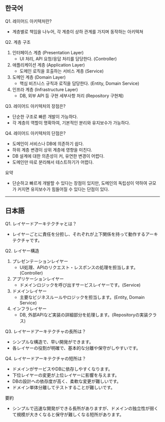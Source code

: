 ## 한국어

Q1. 레이어드 아키텍처란?

- 계층별로 책임을 나누어, 각 계층이 상하 관계를 가지며 동작하는 아키텍쳐

Q2. 계층 구조

1. 인터페이스 계층 (Presentation Layer)
    - UI 처리, API 요청/응답 처리를 담당한다. (Controller)
2. 애플리케이션 계층 (Application Layer)
    - 도메인 로직을 호출하는 서비스 계층 (Service)
3. 도메인 계층 (Domain Layer)
    - 핵심 비즈니스 규칙과 로직을 담당한다. (Entity, Domain Service)
4. 인프라 계층 (Infrastructure Layer)
    - DB, 외부 API 등 구현 세부사항 처리 (Repository 구현체)

Q3. 레이어드 아키텍처의 장점은?

- 단순한 구조로 빠른 개발이 가능하다.
- 각 계층의 역할이 명확하여, 기본적인 분리와 유지보수가 가능하다.

Q4. 레이어드 아키텍처의 단점은?

- 도메인이 서비스나 DB에 의존하기 쉽다.
- 하위 계층 변경이 상위 계층에 영향을 미친다.
- DB 설계에 대한 의존성이 커, 유연한 변경이 어렵다.
- 도메인만 따로 분리해서 테스트하기가 어렵다.

요약

- 단순하고 빠르게 개발할 수 있다는 장점이 있지만, 도메인의 독립성이 약하여 규모가 커지면 유지보수가 힘들어질 수 있다는 단점이 있다.

---

## 日本語

Q1. レイヤードアーキテクチャとは？

- レイヤーごとに責任を分担し、それぞれが上下関係を持って動作するアーキテクチャです。

Q2. レイヤー構造

1. プレゼンテーションレイヤー
    - UI処理、APIのリクエスト・レスポンスの処理を担当します。(Controller)
2. アプリケーションレイヤー
    - ドメインロジックを呼び出すサービスレイヤーです。(Service)
3. ドメインレイヤー
    - 主要なビジネスルールやロジックを担当します。(Entity, Domain Service)
4. インフラレイヤー
    - DB, 外部APIなど実装の詳細部分を処理します。(Repositoryの実装クラス)

Q3. レイヤードアーキテクチャの長所は？

- シンプルな構造で、早い開発ができます。
- 各レイヤーの役割が明確で、基本的な分離や保守がしやすいです。

Q4. レイヤードアーキテクチャの短所は？

- ドメインがサービスやDBに依存しやすくなります。
- 下位レイヤーの変更が上位レイヤーに影響を与えます。
- DBの設計への依存度が高く、柔軟な変更が難しいです。
- ドメイン単体分離してテストすることが難しいです。

要約

- シンプルで迅速な開発ができる長所がありますが、ドメインの独立性が弱くて規模が大きくなると保守が難しくなる短所があります。